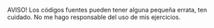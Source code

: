 AVISO!
Los códigos fuentes pueden tener alguna pequeña errata, ten cuidado.
No me hago responsable del uso de mis ejercicios.
